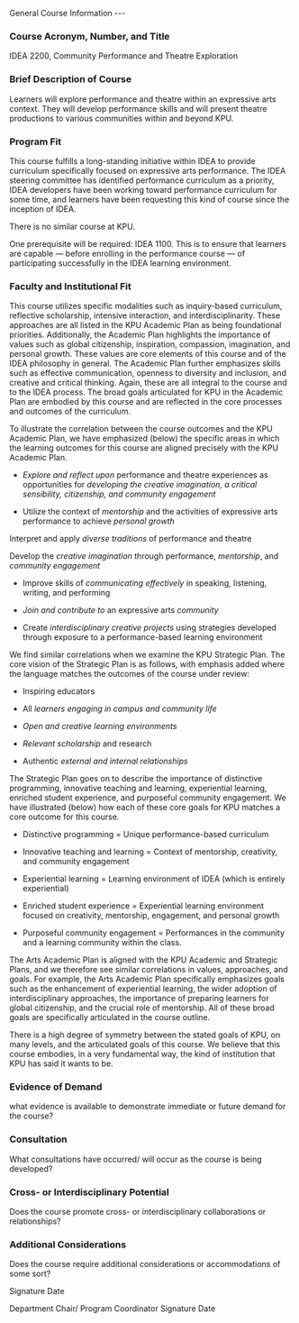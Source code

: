 ﻿
General Course Information
­­­­­­­­­­­­­­­­­­­­­­­---

### Course Acronym, Number, and Title

IDEA 2200, Community Performance and Theatre Exploration

### Brief Description of Course

Learners will explore performance and theatre within an expressive arts context. They will develop performance skills and will present theatre productions to various communities within and beyond KPU.

### Program Fit

This course fulfills a long-standing initiative within IDEA to provide curriculum specifically focused on expressive arts performance. The IDEA steering committee has identified performance curriculum as a priority, IDEA developers have been working toward performance curriculum for some time, and learners have been requesting this kind of course since the inception of IDEA.

There is no similar course at KPU.

One prerequisite will be required: IDEA 1100. This is to ensure that learners are capable — before enrolling in the performance course — of participating successfully in the IDEA learning environment. 

### Faculty and Institutional Fit

This course utilizes specific modalities such as inquiry-based curriculum, reflective scholarship, intensive interaction, and interdisciplinarity. These approaches are all listed in the KPU Academic Plan as being foundational priorities. Additionally, the Academic Plan highlights the importance of values such as global citizenship, inspiration, compassion, imagination, and personal growth. These values are core elements of this course and of the IDEA philosophy in general. The Academic Plan further emphasizes skills such as effective communication, openness to diversity and inclusion, and creative and critical thinking. Again, these are all integral to the course and to the IDEA process. The broad goals articulated for KPU in the Academic Plan are embodied by this course and are reflected in the core processes and outcomes of the curriculum.

To illustrate the correlation between the course outcomes and the KPU Academic Plan, we have emphasized (below) the specific areas in which the learning outcomes for this course are aligned precisely with the KPU Academic Plan.

* _Explore and reflect upon_ performance and theatre experiences as opportunities for _developing the creative imagination, a critical sensibility, citizenship, and community engagement_

* Utilize the context of _mentorship_ and the activities of expressive arts performance to achieve _personal growth_

Interpret and apply _diverse traditions_ of performance and theatre

Develop the _creative imagination_ through performance, _mentorship_, and _community engagement_

* Improve skills of _communicating effectively_ in speaking, listening, writing, and performing

* _Join and contribute to_ an expressive arts _community_

* Create _interdisciplinary creative projects_ using strategies developed through exposure to a performance-based learning environment

We find similar correlations when we examine the KPU Strategic Plan. The core vision of the Strategic Plan is as follows, with emphasis added where the language matches the outcomes of the course under review:

* Inspiring educators

* All _learners engaging in campus and community life_

* _Open and creative learning environments_

* _Relevant scholarship_ and research

* Authentic _external and internal relationships_

The Strategic Plan goes on to describe the importance of distinctive programming, innovative teaching and learning, experiential learning, enriched student experience, and purposeful community engagement. We have illustrated (below) how each of these core goals for KPU matches a core outcome for this course.

* Distinctive programming = Unique performance-based curriculum

* Innovative teaching and learning = Context of mentorship, creativity, and community engagement

* Experiential learning = Learning environment of IDEA (which is entirely experiential)

* Enriched student experience = Experiential learning environment focused on creativity, mentorship, engagement, and personal growth

* Purposeful community engagement = Performances in the community and a learning community within the class.

The Arts Academic Plan is aligned with the KPU Academic and Strategic Plans, and we therefore see similar correlations in values, approaches, and goals. For example, the Arts Academic Plan specifically emphasizes goals such as the enhancement of experiential learning, the wider adoption of interdisciplinary approaches, the importance of preparing learners for global citizenship, and the crucial role of mentorship. All of these broad goals are specifically articulated in the course outline.

There is a high degree of symmetry between the stated goals of KPU, on many levels, and the articulated goals of this course. We believe that this course embodies, in a very fundamental way, the kind of institution that KPU has said it wants to be.

### Evidence of Demand

what evidence is available to demonstrate immediate or future demand for the course?


### Consultation

What consultations have occurred/ will occur as the course is being developed?


### Cross- or Interdisciplinary Potential

Does the course promote cross- or interdisciplinary collaborations or relationships?


### Additional Considerations

Does the course require additional considerations or accommodations of some sort?

Signature
Date

Department Chair/ Program Coordinator
Signature
Date

